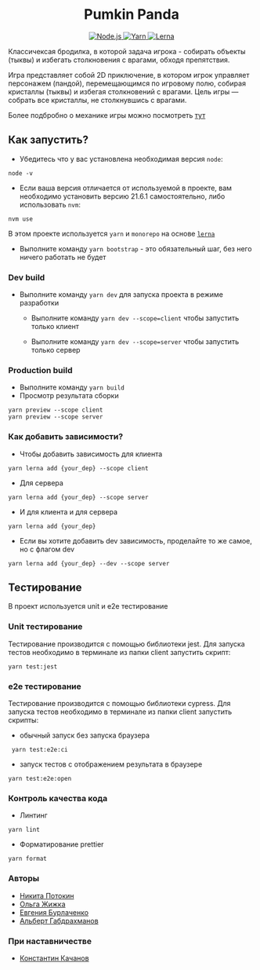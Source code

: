 <h1 align="center">Pumkin Panda</h1>
<p align="center">
  <a href="https://nodejs.org/">
    <img src="https://img.shields.io/badge/Node.js-21.6.1-blue" alt="Node.js">
  </a>
  <a href="https://yarnpkg.com/">
    <img src="https://img.shields.io/badge/Yarn-latest-green" alt="Yarn">
  </a>
  <a href="https://lerna.js.org/">
    <img src="https://img.shields.io/badge/Lerna-latest-blue" alt="Lerna">
  </a>
</p>


Классичексая бродилка, в которой задача игрока - собирать объекты (тыквы) и избегать столкновения с врагами, обходя препятствия.

Игра представляет собой 2D приключение, в котором игрок управляет персонажем (пандой), перемещающимся по игровому полю, собирая кристаллы (тыквы) и избегая столкновений с врагами. Цель игры — собрать все кристаллы, не столкнувшись с врагами. 

Более подбробно о механике игры можно посмотреть [тут](./Game.md)

## Как запустить?
- Убедитесь что у вас установлена необходимая версия `node`:
```
node -v
```
- Если ваша версия отличается от используемой в проекте, вам необходимо установить версию 21.6.1 самостоятельно, либо использовать `nvm`:
```
nvm use
```
В этом проекте используется `yarn` и  `monorepo` на основе [`lerna`](https://github.com/lerna/lerna)
- Выполните команду `yarn bootstrap` - это обязательный шаг, без него ничего работать не будет

### Dev build
- Выполните команду `yarn dev` для запуска проекта в режиме разработки

    - Выполните команду `yarn dev --scope=client` чтобы запустить только клиент

    - Выполните команду `yarn dev --scope=server` чтобы запустить только сервер

### Production build
- Выполните команду `yarn build`
- Просмотр результата сборки
```
yarn preview --scope client
yarn preview --scope server
```

### Как добавить зависимости?
- Чтобы добавить зависимость для клиента 
```
yarn lerna add {your_dep} --scope client
```

- Для сервера
```
yarn lerna add {your_dep} --scope server
```

- И для клиента и для сервера 
```
yarn lerna add {your_dep}
```

- Если вы хотите добавить dev зависимость, проделайте то же самое, но с флагом dev
```
yarn lerna add {your_dep} --dev --scope server
```

## Тестирование
В проект используется unit и e2e тестирование

### Unit тестирование
Тестирование производится с помощью библиотеки jest. Для запуска тестов необходимо в терминале из папки client запустить скрипт:
```
yarn test:jest
```

### e2e тестирование
Тестирование производится с помощью библиотеки cypress. Для запуска тестов необходимо в терминале из папки client запустить скрипты:
- обычный запуск без запуска браузера
```
 yarn test:e2e:ci
``` 

- запуск тестов с отображением результата в браузере
```
yarn test:e2e:open
```

### Контроль качества кода
- Линтинг 
```
yarn lint
```

- Форматирование prettier 
```
yarn format
```

### Авторы
- [Никита Потокин](https://github.com/NPotokin)
- [Ольга Жижка](https://github.com/OlgaZhyzhka)
- [Евгения Бурлаченко](https://github.com/evgeniya-burlachenko) 
- [Альберт Габдрахманов](https://github.com/GabdrahmanovAR)

### При наставничестве
- [Константин Качанов](https://github.com/holypower777)

















